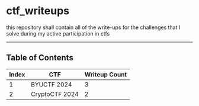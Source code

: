 # ctf_writeups

this repository shall contain all of the write-ups for the challenges that I solve during my active participation in ctfs

---
## Table of Contents
| Index   | CTF   |  Writeup Count
|------------|------------|------------|
| 1 | BYUCTF 2024 | 3 |
| 2 | CryptoCTF 2024 | 2 |
